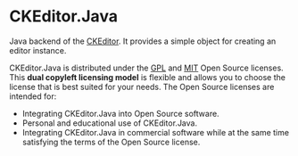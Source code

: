 CKEditor.Java
=============

Java backend of the [CKEditor](http://ckeditor.com). It provides a simple object for creating an editor instance.

CKEditor.Java is distributed under the [GPL](http://www.gnu.org/licenses/gpl.html) and [MIT](http://en.wikipedia.org/wiki/MIT_License) Open Source licenses. This **dual copyleft licensing model** is flexible and allows you to choose the license that is best suited for your needs. The Open Source licenses are intended for:

* Integrating CKEditor.Java into Open Source software.
* Personal and educational use of CKEditor.Java.
* Integrating CKEditor.Java in commercial software while at the same time satisfying the terms of the Open Source license.
